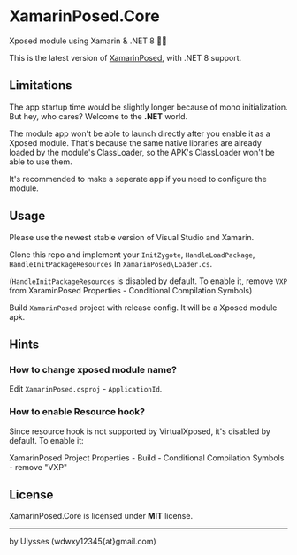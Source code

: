 # XamarinPosed.Core
Xposed module using Xamarin & .NET 8 🐱‍💻

This is the latest version of [XamarinPosed](https://github.com/UlyssesWu/XamarinPosed), with .NET 8 support.

## Limitations
The app startup time would be slightly longer because of mono initialization. But hey, who cares? Welcome to the **.NET** world.

The module app won't be able to launch directly after you enable it as a Xposed module. 
That's because the same native libraries are already loaded by the module's ClassLoader, so the APK's ClassLoader won't be able to use them.

It's recommended to make a seperate app if you need to configure the module.

## Usage
Please use the newest stable version of Visual Studio and Xamarin.

Clone this repo and implement your `InitZygote`, `HandleLoadPackage`, `HandleInitPackageResources` in `XamarinPosed\Loader.cs`.

(`HandleInitPackageResources` is disabled by default. To enable it, remove `VXP` from XaraminPosed Properties - Conditional Compilation Symbols)

Build `XamarinPosed` project with release config. It will be a Xposed module apk. 

## Hints
### How to change xposed module name?
Edit `XamarinPosed.csproj` - `ApplicationId`.

### How to enable Resource hook?
Since resource hook is not supported by VirtualXposed, it's disabled by default. To enable it:

XamarinPosed Project Properties - Build - Conditional Compilation Symbols - remove "VXP"

## License

XamarinPosed.Core is licensed under **MIT** license.

------

by Ulysses (wdwxy12345{at}gmail.com)